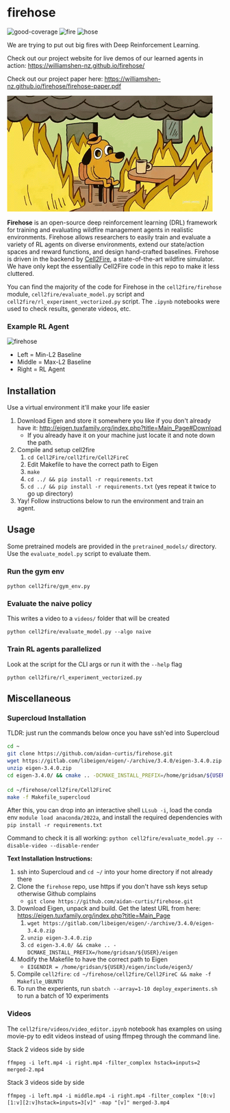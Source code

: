 # firehose
![good-coverage](https://img.shields.io/badge/coverage-101%25-brightgreen) 
![fire](https://img.shields.io/badge/-fire-red)
![hose](https://img.shields.io/badge/-hose-blue)

We are trying to put out big fires with Deep Reinforcement Learning.

Check out our project website for live demos of our learned agents in action: https://williamshen-nz.github.io/firehose/

Check out our project paper here: https://williamshen-nz.github.io/firehose/firehose-paper.pdf

![fine](./figs/giphy.gif)

**Firehose** is an open-source deep reinforcement learning (DRL) framework for training and evaluating wildfire management agents in realistic environments. Firehose allows researchers to easily train and evaluate a variety of RL agents on diverse environments, extend our state/action spaces and reward functions, and design hand-crafted baselines. Firehose is driven in the backend by [Cell2Fire](https://github.com/cell2fire/), a state-of-the-art wildfire simulator.
We have only kept the essentially Cell2Fire code in this repo to make it less cluttered.

You can find the majority of the code for Firehose in the `cell2fire/firehose` module, `cell2fire/evaluate_model.py` script and `cell2fire/rl_experiment_vectorized.py` script.
The `.ipynb` notebooks were used to check results, generate videos, etc.

### Example RL Agent
![firehose](./figs/example.gif)

- Left = Min-L2 Baseline
- Middle = Max-L2 Baseline
- Right = RL Agent

## Installation
Use a virtual environment it'll make your life easier

1. Download Eigen and store it somewhere you like if you don't already have it: http://eigen.tuxfamily.org/index.php?title=Main_Page#Download
   - If you already have it on your machine just locate it and note down the path.
2. Compile and setup cell2fire
   1. `cd Cell2Fire/cell2fire/Cell2FireC`
   2. Edit Makefile to have the correct path to Eigen
   3. `make`
   4. `cd ../ && pip install -r requirements.txt`
   5. `cd ../ && pip install -r requirements.txt` (yes repeat it twice to go up directory)
3. Yay! Follow instructions below to run the environment and train an agent.

## Usage
Some pretrained models are provided in the `pretrained_models/` directory. 
Use the `evaluate_model.py` script to evaluate them.

### Run the gym env
```
python cell2fire/gym_env.py
```

### Evaluate the naive policy
This writes a video to a `videos/` folder that will be created
```
python cell2fire/evaluate_model.py --algo naive
```

### Train RL agents parallelized
Look at the script for the CLI args or run it with the `--help` flag

```
python cell2fire/rl_experiment_vectorized.py
```


## Miscellaneous

### Supercloud Installation
TLDR: just run the commands below once you have ssh'ed into Supercloud

```bash
cd ~
git clone https://github.com/aidan-curtis/firehose.git
wget https://gitlab.com/libeigen/eigen/-/archive/3.4.0/eigen-3.4.0.zip
unzip eigen-3.4.0.zip
cd eigen-3.4.0/ && cmake .. -DCMAKE_INSTALL_PREFIX=/home/gridsan/${USER}/eigen

cd ~/firehose/cell2fire/Cell2FireC
make -f Makefile_supercloud
```

After this, you can drop into an interactive shell `LLsub -i`, load the conda env `module load anaconda/2022a`,
and install the required dependencies with `pip install -r requirements.txt`

Command to check it is all working: `python cell2fire/evaluate_model.py --disable-video --disable-render`

**Text Installation Instructions:**

1. ssh into Supercloud and `cd ~/` into your home directory if not already there
2. Clone the `firehose` repo, use https if you don't have ssh keys setup otherwise Github complains
    - `git clone https://github.com/aidan-curtis/firehose.git`
3. Download Eigen, unpack and build. Get the latest URL from here: https://eigen.tuxfamily.org/index.php?title=Main_Page
    1. `wget https://gitlab.com/libeigen/eigen/-/archive/3.4.0/eigen-3.4.0.zip`
    2. `unzip eigen-3.4.0.zip`
    3. `cd eigen-3.4.0/ && cmake .. -DCMAKE_INSTALL_PREFIX=/home/gridsan/${USER}/eigen`
4. Modify the Makefile to have the correct path to Eigen
    - `EIGENDIR = /home/gridsan/${USER}/eigen/include/eigen3/`
5. Compile `cell2fire`: `cd ~/firehose/cell2fire/Cell2FireC && make -f Makefile_UBUNTU`
6. To run the experients, run `sbatch --array=1-10 deploy_experiments.sh` to run a batch of 10 experiments


### Videos
The `cell2fire/videos/video_editor.ipynb` notebook has examples on using movie-py to edit videos instead
of using ffmpeg through the command line.

Stack 2 videos side by side

```
ffmpeg -i left.mp4 -i right.mp4 -filter_complex hstack=inputs=2 merged-2.mp4
```

Stack 3 videos side by side

```
ffmpeg -i left.mp4 -i middle.mp4 -i right.mp4 -filter_complex "[0:v][1:v][2:v]hstack=inputs=3[v]" -map "[v]" merged-3.mp4
```
